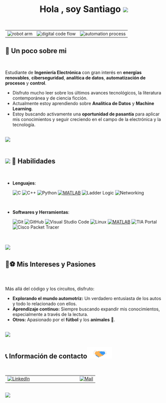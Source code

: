 <!--
**dsantiago14/dsantiago14** is a ✨ _special_ ✨ repository because its `README.md` (this file) appears on your GitHub profile.

Here are some ideas to get you started:

- 🔭 I’m currently working on ...
- 🌱 I’m currently learning ...
- 👯 I’m looking to collaborate on ...
- 🤔 I’m looking for help with ...
- 💬 Ask me about ...
- 📫 How to reach me: ...
- 😄 Pronouns: ...
- ⚡ Fun fact: ...
-->

<h1 align="center"><b>Hola , soy Santiago </b><img src="https://media.giphy.com/media/hvRJCLFzcasrR4ia7z/giphy.gif" width="35"></h1>
<!--  -->
<br>


<div align="center">
  <table>
    <tr>
      <td align="left">
        <img src="https://media4.giphy.com/media/v1.Y2lkPTc5MGI3NjExZXZrZmt0YW91eW42Y2F4em1wemgwNHhwcXY2cDNmaG8zcnV2dWk0cSZlcD12MV9pbnRlcm5hbF9naWZfYnlfaWQmY3Q9Zw/RDZo7znAdn2u7sAcWH/giphy.gif" width="310px" alt="robot arm">
      </td>
      <td align="center">
        <img src="https://i.gifer.com/J4o.gif" width="310px" alt="digital code flow">
      </td>
      <td align="right">
        <img src="https://imarticus.org/blog/wp-content/uploads/2020/05/pa1.gif" width="310px" alt="automation process">
      </td>
    </tr>
  </table>
</div>
	
## 🔭 **Un poco sobre mi**



<br>

Estudiante de **Ingeniería Electrónica** con gran interés en **energías renovables**, **ciberseguridad**, **analítica de datos**, **automatización de procesos** y **control**.
- Disfruto mucho leer sobre los últimos avances tecnológicos, la literatura contemporánea y de ciencia ficción.
- Actualmente estoy aprendiendo sobre **Analítica de Datos** y **Machine Learning**.
- Estoy buscando activamente una **oportunidad de pasantía** para aplicar mis conocimientos y seguir creciendo en el campo de la electrónica y la tecnología.
<br><br>

<img src="https://user-images.githubusercontent.com/73097560/115834477-dbab4500-a447-11eb-908a-139a6edaec5c.gif"><br><br>

## <img src="https://media2.giphy.com/media/QssGEmpkyEOhBCb7e1/giphy.gif?cid=ecf05e47a0n3gi1bfqntqmob8g9aid1oyj2wr3ds3mg700bl&rid=giphy.gif" width ="25"><b> 🚀 Habilidades</b>
<br>

<p align="center">

- **Lenguajes**:
    
    ![C](https://img.shields.io/badge/C%20-%232370ED.svg?style=for-the-badge&logo=c&logoColor=white)
    ![C++](https://img.shields.io/badge/C++%20-%2300599C.svg?style=for-the-badge&logo=c%2B%2B&logoColor=white)
    ![Python](https://img.shields.io/badge/Python%20-%2314354C.svg?style=for-the-badge&logo=python&logoColor=white)
    [![MATLAB](https://img.shields.io/badge/MATLAB-%23D2691E.svg?style=for-the-badge&logo=mathworks&logoColor=white)](https://www.mathworks.com/)
    ![Ladder Logic](https://img.shields.io/badge/Ladder%20Logic-%238B0000.svg?style=for-the-badge&logo=siemens&logoColor=white)
    ![Networking](https://img.shields.io/badge/Networking-%23006600.svg?style=for-the-badge&logo=cisco&logoColor=white)

     
<br>

- **Softwares y Herramientas**:

    ![Git](https://img.shields.io/badge/git-%23F05033.svg?style=for-the-badge&logo=git&logoColor=white)
    ![GitHub](https://img.shields.io/badge/github-%23121011.svg?style=for-the-badge&logo=github&logoColor=white)
    ![Visual Studio Code](https://img.shields.io/badge/Visual%20Studio%20Code-0078d7.svg?style=for-the-badge&logo=visual-studio-code&logoColor=white)
    ![Linux](https://img.shields.io/badge/Linux-FCC624?style=for-the-badge&logo=linux&logoColor=black)
    [![MATLAB](https://img.shields.io/badge/MATLAB-%23D2691E.svg?style=for-the-badge&logo=mathworks&logoColor=white)](https://www.mathworks.com/)
    ![TIA Portal](https://img.shields.io/badge/TIA%20Portal-black?style=for-the-badge&logo=siemens)
    ![Cisco Packet Tracer](https://img.shields.io/badge/Cisco%20Packet%20Tracer-%23006600.svg?style=for-the-badge&logo=cisco&logoColor=white)
    
<br>

<br>
<img src="https://user-images.githubusercontent.com/73097560/115834477-dbab4500-a447-11eb-908a-139a6edaec5c.gif">
<br>

## 🐾⚽ **Mis Intereses y Pasiones**

<br>

Más allá del código y los circuitos, disfruto:

* **Explorando el mundo automotriz:** Un verdadero entusiasta de los autos y todo lo relacionado con ellos.
* **Aprendizaje continuo:** Siempre buscando expandir mis conocimientos, especialmente a través de la lectura.
* **Otros:** Apasionado por el **fútbol** y los **animales** 🐾.



<br>
<img src="https://user-images.githubusercontent.com/73097560/115834477-dbab4500-a447-11eb-908a-139a6edaec5c.gif">
<br>

</p>

## <b> 📞 Información de contacto</b><img src="https://github.com/0xAbdulKhalid/0xAbdulKhalid/raw/main/assets/mdImages/handshake.gif" width ="80">
<br>
<div align="center">
  <table border="0" cellspacing="0" cellpadding="0" style="width: auto; border: none; border-collapse: collapse;">
    <tr>
      <td style="padding-right: 80px; border: none;">
        <a href="https://www.linkedin.com/in/david-santiago-diaz-camacho-1a61b1336/" target="_blank">
          <img src="https://img.shields.io/badge/linkedin: Santiago%20Diaz-%2300acee.svg?color=405DE6&style=for-the-badge&logo=linkedin&logoColor=white" alt="LinkedIn" height="40px"/>
        </a>
      </td>
      <td style="padding-left: 80px; border: none;">
        <a href="mailto:dsantiagodiazc03@gmail.com" target="_blank">
          <img src="https://img.shields.io/badge/gmail: Santiago%20Diaz-%23EA4335.svg?style=for-the-badge&logo=gmail&logoColor=white" alt="Mail" height="40px"/>
        </a>
      </td>
    </tr>
  </table>
</div>

<br>
<img src="https://user-images.githubusercontent.com/73097560/115834477-dbab4500-a447-11eb-908a-139a6edaec5c.gif"><br><br>
<br>
